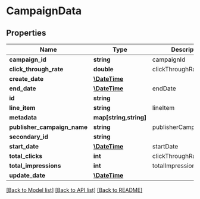 # CampaignData

## Properties
Name | Type | Description | Notes
------------ | ------------- | ------------- | -------------
**campaign_id** | **string** | campaignId | 
**click_through_rate** | **double** | clickThroughRate | [optional] 
**create_date** | [**\DateTime**](\DateTime.md) |  | [optional] 
**end_date** | [**\DateTime**](\DateTime.md) | endDate | 
**id** | **string** |  | [optional] 
**line_item** | **string** | lineItem | [optional] 
**metadata** | **map[string,string]** |  | [optional] 
**publisher_campaign_name** | **string** | publisherCampaignName | [optional] 
**secondary_id** | **string** |  | [optional] 
**start_date** | [**\DateTime**](\DateTime.md) | startDate | 
**total_clicks** | **int** | clickThroughRate | [optional] 
**total_impressions** | **int** | totalImpressions | [optional] 
**update_date** | [**\DateTime**](\DateTime.md) |  | [optional] 

[[Back to Model list]](../README.md#documentation-for-models) [[Back to API list]](../README.md#documentation-for-api-endpoints) [[Back to README]](../README.md)


